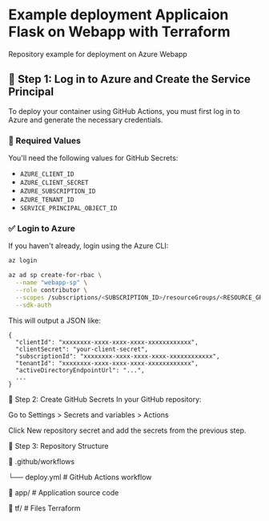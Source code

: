 # Example deployment Applicaion Flask on Webapp with Terraform
Repository example for deployment on Azure Webapp

## 🧱 Step 1: Log in to Azure and Create the Service Principal

To deploy your container using GitHub Actions, you must first log in to Azure and generate the necessary credentials.

### 🔐 Required Values

You'll need the following values for GitHub Secrets:

- `AZURE_CLIENT_ID`
- `AZURE_CLIENT_SECRET`
- `AZURE_SUBSCRIPTION_ID`
- `AZURE_TENANT_ID`
- `SERVICE_PRINCIPAL_OBJECT_ID`

### ✅ Login to Azure

If you haven't already, login using the Azure CLI:

```bash
az login

az ad sp create-for-rbac \
  --name "webapp-sp" \
  --role contributor \
  --scopes /subscriptions/<SUBSCRIPTION_ID>/resourceGroups/<RESOURCE_GROUP> \
  --sdk-auth
```

This will output a JSON like:
```
{
  "clientId": "xxxxxxxx-xxxx-xxxx-xxxx-xxxxxxxxxxxx",
  "clientSecret": "your-client-secret",
  "subscriptionId": "xxxxxxxx-xxxx-xxxx-xxxx-xxxxxxxxxxxx",
  "tenantId": "xxxxxxxx-xxxx-xxxx-xxxx-xxxxxxxxxxxx",
  "activeDirectoryEndpointUrl": "...",
  ...
}
```

🔧 Step 2: Create GitHub Secrets
In your GitHub repository:

Go to Settings > Secrets and variables > Actions

Click New repository secret and add the secrets from the previous step.

🧱 Step 3: Repository Structure

📁 .github/workflows

   └── deploy.yml              # GitHub Actions workflow
   
📁 app/                        # Application source code
   
📁 tf/                          # Files Terraform


